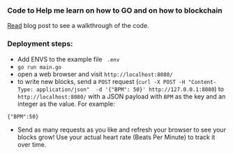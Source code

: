 
### Code to Help me learn on how to GO and on how to blockchain

[Read](https://medium.com/@mycoralhealth/code-your-own-blockchain-in-less-than-200-lines-of-go-e296282bcffc) blog post to see a walkthrough of the code.

### Deployment steps:
-  Add ENVS to the example file ` .env`
- `go run main.go`
- open a web browser and visit `http://localhost:8080/`
- to write new blocks, send a `POST` request (`curl -X POST -H "Content-Type: application/json"  -d '{"BPM": 50}' http://127.0.0.1:8080`) to `http://localhost:8080/` with a JSON payload with `BPM` as the key and an integer as the value. For example:
```
{"BPM":50}
```
- Send as many requests as you like and refresh your browser to see your blocks grow! Use your actual heart rate (Beats Per Minute) to track it over time.





